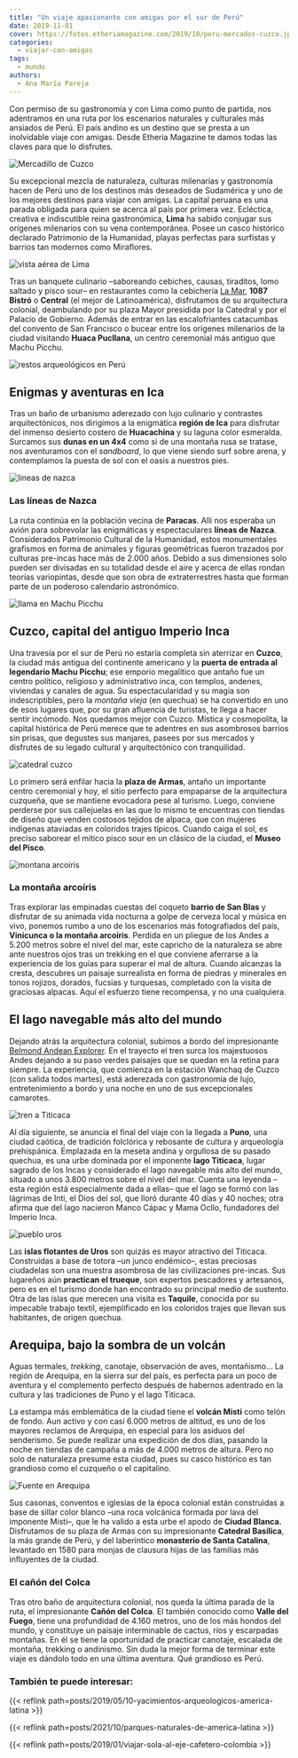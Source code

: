 ```yaml
---
title: "Un viaje apasionante con amigas por el sur de Perú"
date: 2019-11-01
cover: https://fotos.etheriamagazine.com/2019/10/peru-mercados-cuzco.jpg
categories: 
  - viajar-con-amigas
tags: 
  - mundo
authors: 
  - Ana María Pareja
---
```


Con permiso de su gastronomía y con Lima como punto de partida, nos adentramos en una ruta por los escenarios naturales y culturales más ansiados de Perú. El país andino es un destino que se presta a un inolvidable viaje con amigas. Desde Etheria Magazine te damos todas las claves para que lo disfrutes.

![Mercadillo de Cuzco](https://fotos.etheriamagazine.com/2019/10/peru-mercados-cuzco.jpg "Mercadillo de Cuzco. © Willian Justen de Vasconcellos")

Su excepcional mezcla de naturaleza, culturas milenarias y gastronomía hacen de Perú uno 
de los destinos más deseados de Sudamérica y uno de los mejores destinos para viajar con 
amigas. La capital peruana es una parada obligada para quien se acerca al país por 
primera vez. Ecléctica, creativa e indiscutible reina gastronómica, **Lima** ha sabido 
conjugar sus orígenes milenarios con su vena contemporánea. Posee un casco histórico 
declarado Patrimonio de la Humanidad, playas perfectas para surfistas y barrios tan 
modernos como Miraflores. 

![vista aérea de Lima](https://fotos.etheriamagazine.com/2019/10/peru-lima-malecon-cisnero.jpg "Malecón Cisneros, en Lima. © Willian Justen de Vasconcellos")

Tras un banquete culinario –saboreando cebiches, causas, tiraditos, lomo saltado y pisco 
sour– en restaurantes como la cebichería [La Mar](https://lamarcebicheria.com/es/Lima), 
**1087 Bistró** o **Central** (el mejor de Latinoamérica), disfrutamos de su 
arquitectura colonial, deambulando por su plaza Mayor presidida por la Catedral y por el 
Palacio de Gobierno. Además de entrar en las escalofriantes catacumbas del convento de 
San Francisco o bucear entre los orígenes milenarios de la ciudad visitando **Huaca 
Pucllana**, un centro ceremonial más antiguo que Machu Picchu. 

![restos arqueológicos en Perú](https://fotos.etheriamagazine.com/2019/10/viaje-peru-huaca-pucllana.jpg "Huaca Pucllana. ©PB")

## Enigmas y aventuras en Ica

Tras un baño de urbanismo aderezado con lujo culinario y contrastes arquitectónicos, nos 
dirigimos a la enigmática **región de Ica** para disfrutar del inmenso desierto costero 
de **Huacachina** y su laguna color esmeralda. Surcamos sus **dunas en un 4x4** como si 
de una montaña rusa se tratase, nos aventuramos con el _sandboard_, lo que viene siendo 
surf sobre arena, y contemplamos la puesta de sol con el oasis a nuestros pies. 

![lineas de nazca](https://fotos.etheriamagazine.com/2019/10/peru-nazca.jpg "Líneas de Nazca. © Marco Topete")

### Las líneas de Nazca

La ruta continúa en la población vecina de **Paracas**. Allí nos esperaba un avión para 
sobrevolar las enigmáticas y espectaculares **líneas de Nazca**. Considerados Patrimonio 
Cultural de la Humanidad, estos monumentales grafismos en forma de animales y figuras 
geométricas fueron trazados por culturas pre-incas hace más de 2.000 años. Debido a sus 
dimensiones solo pueden ser divisadas en su totalidad desde el aire y acerca de ellas 
rondan teorías variopintas, desde que son obra de extraterrestres hasta que forman parte 
de un poderoso calendario astronómico. 

![llama en Machu Picchu](https://fotos.etheriamagazine.com/2019/10/viaje-peru-mujeres.jpg "Machu Picchu (Perú). ©PB")

## Cuzco, capital del antiguo Imperio Inca

Una travesía por el sur de Perú no estaría completa sin aterrizar en **Cuzco**, la 
ciudad más antigua del continente americano y la **puerta de entrada al legendario Machu 
Picchu**; ese emporio megalítico que antaño fue un centro político, religioso y 
administrativo inca, con templos, andenes, viviendas y canales de agua. Su 
espectacularidad y su magia son indescriptibles, pero la _montaña vieja_ (en quechua) se 
ha convertido en uno de esos lugares que, por su gran afluencia de turistas, te llega a 
hacer sentir incómodo. Nos quedamos mejor con Cuzco. Mística y cosmopolita, la capital 
histórica de Perú merece que te adentres en sus asombrosos barrios sin prisas, que 
degustes sus manjares, pasees por sus mercados y disfrutes de su legado cultural y 
arquitectónico con tranquilidad. 

![catedral cuzco](https://fotos.etheriamagazine.com/2019/10/peru-catedral-cuzco.jpg "Gran puerta de la catedral de Cuzco. © Willian Justen de Vasconcellos")

Lo primero será enfilar hacia la **plaza de Armas**, antaño un importante centro 
ceremonial y hoy, el sitio perfecto para empaparse de la arquitectura cuzqueña, que se 
mantiene evocadora pese al turismo. Luego, conviene perderse por sus callejuelas en las 
que lo mismo te encuentras con tiendas de diseño que venden costosos tejidos de alpaca, 
que con mujeres indígenas ataviadas en coloridos trajes típicos. Cuando caiga el sol, es 
preciso saborear el mítico pisco sour en un clásico de la ciudad, el **Museo del 
Pisco**. 

![montana arcoiris](https://fotos.etheriamagazine.com/2019/10/peru-tierras-arcoiris.jpg "Vinicunca o la montaña Arcoíris. © Roi Dimor")

### La montaña arcoíris

Tras explorar las empinadas cuestas del coqueto **barrio de San Blas** y disfrutar de su 
animada vida nocturna a golpe de cerveza local y música en vivo, ponemos rumbo a uno de 
los escenarios más fotografiados del país, **Vinicunca o la montaña arcoíris**. Perdida 
en un pliegue de los Andes a 5.200 metros sobre el nivel del mar, este capricho de la 
naturaleza se abre ante nuestros ojos tras un trekking en el que conviene aferrarse a la 
experiencia de los guías para superar el mal de altura. Cuando alcanzas la cresta, 
descubres un paisaje surrealista en forma de piedras y minerales en tonos rojizos, 
dorados, fucsias y turquesas, completado con la visita de graciosas alpacas. Aquí el 
esfuerzo tiene recompensa, y no una cualquiera. 

## El lago navegable más alto del mundo

Dejando atrás la arquitectura colonial, subimos a bordo del impresionante [Belmond 
Andean 
Explorer](https://www.belmond.com/es/trains/south-america/peru/belmond-andean-explorer/). 
En el trayecto el tren surca los majestuosos Andes dejando a su paso verdes paisajes que 
se quedan en la retina para siempre. La experiencia, que comienza en la estación Wanchaq 
de Cuzco (con salida todos martes), está aderezada con gastronomía de lujo, 
entretenimiento a bordo y una noche en uno de sus excepcionales camarotes. 

![tren a Titicaca](https://fotos.etheriamagazine.com/2019/10/belmond-andean-explorer.jpg "© Belmond Andean Explorer.")

Al día siguiente, se anuncia el final del viaje con la llegada a **Puno**, una ciudad 
caótica, de tradición folclórica y rebosante de cultura y arqueología prehispánica. 
Emplazada en la meseta andina y orgullosa de su pasado quechua, es una urbe dominada por 
el imponente **lago Titicaca**, lugar sagrado de los Incas y considerado el lago 
navegable más alto del mundo, situado a unos 3.800 metros sobre el nivel del mar. Cuenta 
una leyenda –esta región está especialmente dada a ellas– que el lago se formó con las 
lágrimas de Inti, el Dios del sol, que lloró durante 40 días y 40 noches; otra afirma 
que del lago nacieron Manco Cápac y Mama Ocllo, fundadores del Imperio Inca. 

![pueblo uros](https://fotos.etheriamagazine.com/2019/10/peru-puno-titicaca.jpg "Islas flotantes del lago Titicaca. © Sandro Ayalo")

Las **islas flotantes de Uros** son quizás es mayor atractivo del Titicaca. Construidas 
a base de totora –un junco endémico–, estas preciosas ciudadelas son una muestra 
asombrosa de las civilizaciones pre-incas. Sus lugareños aún **practican el trueque**, 
son expertos pescadores y artesanos, pero es en el turismo donde han encontrado su 
principal medio de sustento. Otra de las islas que merecen una visita es **Taquile**, 
conocida por su impecable trabajo textil, ejemplificado en los coloridos trajes que 
llevan sus habitantes, de origen quechua. 

## Arequipa, bajo la sombra de un volcán

Aguas termales, _trekking_, canotaje, observación de aves, montañismo... La región de 
Arequipa, en la sierra sur del país, es perfecta para un poco de aventura y el 
complemento perfecto después de habernos adentrado en la cultura y las tradiciones de 
Puno y el lago Titicaca. 

La estampa más emblemática de la ciudad tiene el **volcán Misti** como telón de fondo. 
Aun activo y con casi 6.000 metros de altitud, es uno de los mayores reclamos de 
Arequipa, en especial para los asiduos del senderismo. Se puede realizar una expedición 
de dos días, pasando la noche en tiendas de campaña a más de 4.000 metros de altura. 
Pero no solo de naturaleza presume esta ciudad, pues su casco histórico es tan grandioso 
como el cuzqueño o el capitalino. 

![Fuente en Arequipa](https://fotos.etheriamagazine.com/2019/10/peru-convento-santa-catalina-arequipa.jpg "Monasterio de Santa Catalina, en Arequipa. © Martín Espinoza")

Sus casonas, conventos e iglesias de la época colonial están construidas a base de 
sillar color blanco –una roca volcánica formada por lava del imponente Misti–, que le ha 
valido a esta urbe el apodo de **Ciudad Blanca.** Disfrutamos de su plaza de Armas con 
su impresionante **Catedral Basílica**, la más grande de Perú, y del laberíntico 
**monasterio de Santa Catalina**, levantado en 1580 para monjas de clausura hijas de las 
familias más influyentes de la ciudad. 

### El cañón del Colca

Tras otro baño de arquitectura colonial, nos queda la última parada de la ruta, el 
impresionante **Cañón del Colca**. El también conocido como **Valle del Fuego**, tiene 
una profundidad de 4.160 metros, uno de los más hondos del mundo, y constituye un 
paisaje interminable de cactus, ríos y escarpadas montañas. En él se tiene la 
oportunidad de practicar canotaje, escalada de montaña, trekking o andinismo. Sin duda 
la mejor forma de terminar este viaje es dándolo todo en una última aventura. Qué 
grandioso es Perú. 

### También te puede interesar:

{{< reflink path=posts/2019/05/10-yacimientos-arqueologicos-america-latina >}} 

{{< reflink path=posts/2021/10/parques-naturales-de-america-latina >}} 

{{< reflink path=posts/2019/01/viajar-sola-al-eje-cafetero-colombia >}}
